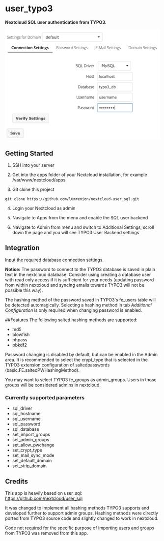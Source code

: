 user_typo3
========

**Nextcloud SQL user authentication from TYPO3.**

![](https://raw.githubusercontent.com/Lumrenion/nextcloud-user_typo3/master/screenshot.png)

## Getting Started
1. SSH into your server

2. Get into the apps folder of your Nextcloud installation, for example /var/www/nextcloud/apps

3. Git clone this project
```
git clone https://github.com/lumrenion/nextcloud-user_sql.git
```

4. Login your Nextcloud as admin

5. Navigate to Apps from the menu and enable the SQL user backend 

6. Navigate to Admin from menu and switch to Additional Settings, scroll down the page and you will see TYPO3 User Backend settings

## Integration
Input the required database connection settings. 

**Notice:** The password to connect to the TYPO3 database is saved in
plain text in the nextcloud database. Consider using creating a database user with read only access if it is sufficient
for your needs (updating password from within nextcloud and syncing emails towards TYPO3 will not be possible this way).

The hashing method of the password saved in TYPO3's fe_users table will be detected automagically. Selecting a hashing 
method in tab *Additional Configuration* is only required when changing password is enabled.

##Features
The following salted hashing methods are supported:
- md5
- blowfish
- phpass
- pbkdf2

Password changing is disabled by default, but can be enabled in the Admin area. It is recommended to select the crypt_type
that is selected in the TYPO3 extension configuration of saltedpasswords (basic.FE.saltedPWHashingMethod).

You may want to select TYPO3 fe_groups as admin_groups. Users in those groups will be considered admins in nextcloud.

### Currently supported parameters

- sql_driver
- sql_hostname
- sql_username
- sql_password
- sql_database
- set_import_groups
- set_admin_groups
- set_allow_pwchange
- set_crypt_type
- set_mail_sync_mode
- set_default_domain
- set_strip_domain

## Credits
This app is heavily based on user_sql: https://github.com/nextcloud/user_sql

It was changed to implement all hashing methods TYPO3 supports and developed further to support admin groups. Hashing
methods were directly ported from TYPO3 source code and slightly changed to work in nextcloud.

Code not required for the specific purpose of importing users and groups from TYPO3 was removed from this app. 